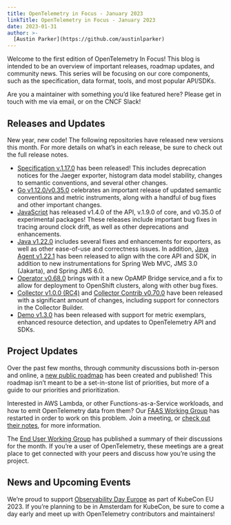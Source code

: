 ```yaml
---
title: OpenTelemetry in Focus - January 2023
linkTitle: OpenTelemetry in Focus - January 2023
date: 2023-01-31
author: >-
  [Austin Parker](https://github.com/austinlparker)
---
```


Welcome to the first edition of OpenTelemetry In Focus! This blog is intended to
be an overview of important releases, roadmap updates, and community news. This
series will be focusing on our core components, such as the specification, data
format, tools, and most popular API/SDKs.

Are you a maintainer with something you’d like featured here? Please get in
touch with me via email, or on the CNCF Slack!

## Releases and Updates

New year, new code! The following repositories have released new versions this
month. For more details on what’s in each release, be sure to check out the full
release notes.

- [Specification
v.1.17.0](https://github.com/open-telemetry/opentelemetry-specification/releases/tag/v1.17.0)
has been released! This includes deprecation notices for the Jaeger exporter,
histogram data model stability, changes to semantic conventions, and several
other changes.
- [Go
v1.12.0/v0.35.0](https://github.com/open-telemetry/opentelemetry-go/releases/tag/v1.12.0)
celebrates an important release of updated semantic conventions and metric
instruments, along with a handful of bug fixes and other important changes.
- [JavaScript](https://github.com/open-telemetry/opentelemetry-js/releases) has
released v1.4.0 of the API, v.1.9.0 of core, and v0.35.0 of experimental
packages! These releases include important bug fixes in tracing around clock
drift, as well as other deprecations and enhancements.
- [Java
v1.22.0](https://github.com/open-telemetry/opentelemetry-java/releases/tag/v1.22.0)
includes several fixes and enhancements for exporters, as well as other
ease-of-use and correctness issues. In addition, [Java Agent
v1.22.1](https://github.com/open-telemetry/opentelemetry-java-instrumentation/releases/tag/v1.22.1)
has been released to align with the core API and SDK, in addition to new
instrumentations for Spring Web MVC, JMS 3.0 (Jakarta), and Spring JMS 6.0.
- [Operator
v0.68.0](https://github.com/open-telemetry/opentelemetry-operator/releases/tag/v0.68.0)
brings with it a new OpAMP Bridge service,and a fix to allow for deployment to
OpenShift clusters, along with other bug fixes.
- [Collector v1.0.0
(RC4)](https://github.com/open-telemetry/opentelemetry-collector/releases/tag/v0.70.0)
and [Collector Contrib
v0.70.0](https://github.com/open-telemetry/opentelemetry-collector-contrib/releases/tag/v0.70.0)
have been released with a significant amount of changes, including support for
connectors in the Collector Builder.
- [Demo
v1.3.0](https://github.com/open-telemetry/opentelemetry-demo/releases/tag/1.3.0)
has been released with support for metric exemplars, enhanced resource
detection, and updates to OpenTelemetry API and SDKs.

## Project Updates

Over the past few months, through community discussions both in-person and
online, a [new public
roadmap](https://github.com/open-telemetry/community/blob/main/roadmap.md) has
been created and published! This roadmap isn’t meant to be a set-in-stone list
of priorities, but more of a guide to our priorities and prioritization.

Interested in AWS Lambda, or other Functions-as-a-Service workloads, and how to
emit OpenTelemetry data from them? Our [FAAS Working
Group](https://github.com/open-telemetry/community#implementation-sigs) has
restarted in order to work on this problem. Join a meeting, or [check out their
notes](https://docs.google.com/document/d/187XYoQcXQ9JxS_5v2wvZ0NEysaJ02xoOYNXj08pT0zc/edit),
for more information.

The [End User Working
Group](https://opentelemetry.io/blog/2023/otel-end-user-discussions-january-2023/)
has published a summary of their discussions for the month. If you’re a user of
OpenTelemetry, these meetings are a great place to get connected with your peers
and discuss how you’re using the project.

## News and Upcoming Events

We’re proud to support [Observability Day
Europe](https://events.linuxfoundation.org/kubecon-cloudnativecon-europe/cncf-hosted-co-located-events/observability-day/)
as part of KubeCon EU 2023. If you’re planning to be in Amsterdam for KubeCon,
be sure to come a day early and meet up with OpenTelemetry contributors and
maintainers!







